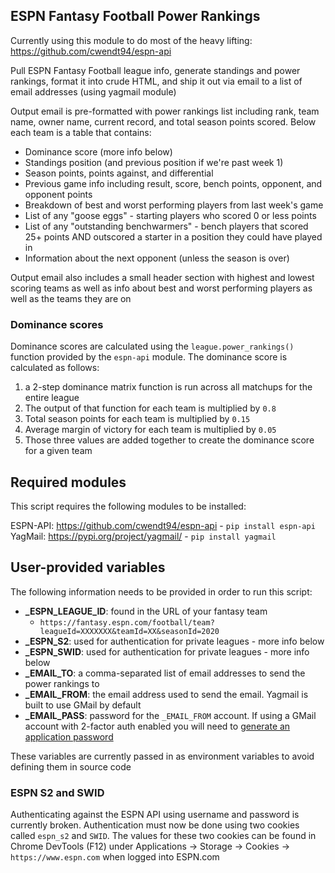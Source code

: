 ## ESPN Fantasy Football Power Rankings

Currently using this module to do most of the heavy lifting: https://github.com/cwendt94/espn-api

Pull ESPN Fantasy Football league info, generate standings and power rankings, format it into crude HTML, and ship it out via email to a list of email addresses (using yagmail module)

Output email is pre-formatted with power rankings list including rank, team name, owner name, current record, and total season points scored. Below each team is a table that contains:
- Dominance score (more info below)
- Standings position (and previous position if we're past week 1)
- Season points, points against, and differential
- Previous game info including result, score, bench points, opponent, and opponent points
- Breakdown of best and worst performing players from last week's game
- List of any "goose eggs" - starting players who scored 0 or less points
- List of any "outstanding benchwarmers" - bench players that scored 25+ points AND outscored a starter in a position they could have played in
- Information about the next opponent (unless the season is over)

Output email also includes a small header section with highest and lowest scoring teams as well as info about best and worst performing players as well as the teams they are on

### Dominance scores

Dominance scores are calculated using the `league.power_rankings()` function provided by the `espn-api` module. The dominance score is calculated as follows:
1. a 2-step dominance matrix function is run across all matchups for the entire league
2. The output of that function for each team is multiplied by `0.8`
3. Total season points for each team is multiplied by `0.15`
4. Average margin of victory for each team is multiplied by `0.05`
5. Those three values are added together to create the dominance score for a given team

## Required modules

This script requires the following modules to be installed:

ESPN-API: https://github.com/cwendt94/espn-api - `pip install espn-api`  
YagMail: https://pypi.org/project/yagmail/ - `pip install yagmail`

## User-provided variables

The following information needs to be provided in order to run this script:
- **_ESPN_LEAGUE_ID**: found in the URL of your fantasy team
    - `https://fantasy.espn.com/football/team?leagueId=XXXXXXX&teamId=XX&seasonId=2020`
- **_ESPN_S2**: used for authentication for private leagues - more info below
- **_ESPN_SWID**: used for authentication for private leagues - more info below
- **_EMAIL_TO**: a comma-separated list of email addresses to send the power rankings to
- **_EMAIL_FROM**: the email address used to send the email. Yagmail is built to use GMail by default
- **_EMAIL_PASS**: password for the `_EMAIL_FROM` account. If using a GMail account with 2-factor auth enabled you will need to [generate an application password](https://support.google.com/accounts/answer/185833?hl=en)

These variables are currently passed in as environment variables to avoid defining them in source code

### ESPN S2 and SWID

Authenticating against the ESPN API using username and password is currently broken. Authentication must now be done using two cookies called `espn_s2` and `SWID`. The values for these two cookies can be found in Chrome DevTools (F12) under Applications -> Storage -> Cookies -> `https://www.espn.com` when logged into ESPN.com